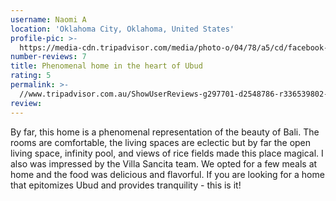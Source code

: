 ```yaml
---
username: Naomi A
location: 'Oklahoma City, Oklahoma, United States'
profile-pic: >-
  https://media-cdn.tripadvisor.com/media/photo-o/04/78/a5/cd/facebook-avatar.jpg
number-reviews: 7
title: Phenomenal home in the heart of Ubud
rating: 5
permalink: >-
  //www.tripadvisor.com.au/ShowUserReviews-g297701-d2548786-r336539802-Villa_Sancita-Ubud_Bali.html
review:
---
```


By far, this home is a phenomenal representation of the beauty of Bali. The rooms are comfortable, the living spaces are eclectic but by far the open living space, infinity pool, and views of rice fields made this place magical. I also was impressed by the Villa Sancita team. We opted for a few meals at home and the food was delicious and flavorful. If you are looking for a home that epitomizes Ubud and provides tranquility - this is it!